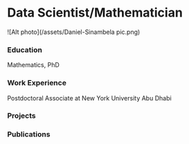 # Data Scientist/Mathematician
![Alt photo](/assets/Daniel-Sinambela pic.png)

### Education
Mathematics, PhD

### Work Experience
Postdoctoral Associate at New York University Abu Dhabi

### Projects

### Publications
